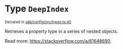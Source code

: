 # Type `DeepIndex`
<sub>Declared in [sdk/config/src/types.ts:45](https://github.com/dxos/dxos/blob/52455dba3/packages/sdk/config/src/types.ts#L45)</sub>


Retrieves a property type in a series of nested objects.

Read more: https://stackoverflow.com/a/61648690.



